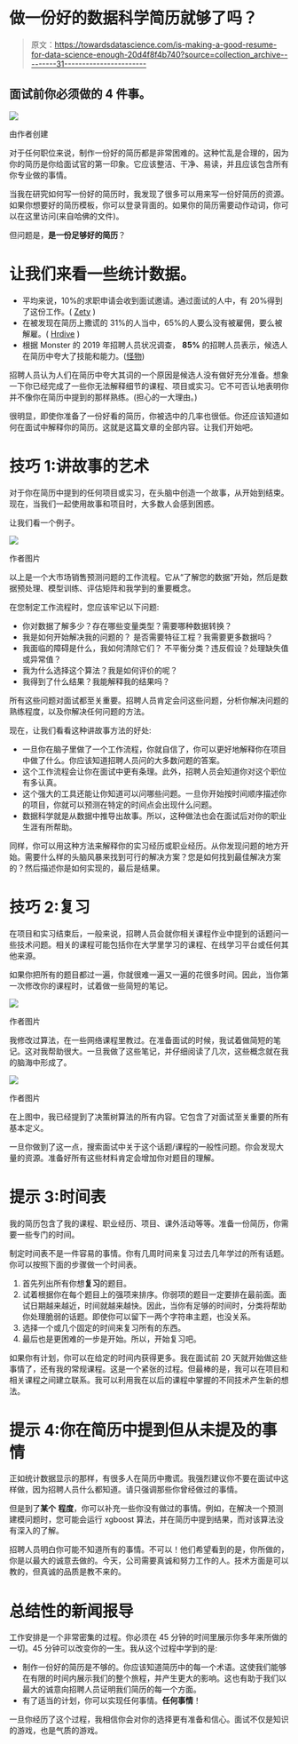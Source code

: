 # 做一份好的数据科学简历就够了吗？

> 原文：<https://towardsdatascience.com/is-making-a-good-resume-for-data-science-enough-20d4f8f4b740?source=collection_archive---------31----------------------->

## 面试前你必须做的 4 件事。

![](img/13acbf1c14b31cc8ef25653b42473d4c.png)

由作者创建

对于任何职位来说，制作一份好的简历都是非常困难的。这种忙乱是合理的，因为你的简历是你给面试官的第一印象。它应该整洁、干净、易读，并且应该包含所有你专业做的事情。

当我在研究如何写一份好的简历时，我发现了很多可以用来写一份好简历的资源。如果你想要好的简历模板，你可以登录背面的。如果你的简历需要动作动词，你可以在这里访问(来自哈佛的文件)。

但问题是，**是一份足够好的简历**？

# 让我们来看一些统计数据。

*   平均来说，10%的求职申请会收到面试邀请。通过面试的人中，有 20%得到了这份工作。( [Zety](https://zety.com/blog/resume-statistics) )
*   在被发现在简历上撒谎的 31%的人当中，65%的人要么没有被雇佣，要么被解雇。( [Hrdive](https://www.hrdive.com/news/more-than-a-third-of-people-admit-to-lying-on-resumes/570565/) )
*   根据 Monster 的 2019 年招聘人员状况调查， **85%** 的招聘人员表示，候选人在简历中夸大了技能和能力。([怪物](https://www.monster.com/career-advice/article/when-you-lie-on-your-resume))

招聘人员认为人们在简历中夸大其词的一个原因是候选人没有做好充分准备。想象一下你已经完成了一些你无法解释细节的课程、项目或实习。它不可否认地表明你并不像你在简历中提到的那样熟练。(担心的一大理由。)

很明显，即使你准备了一份好看的简历，你被选中的几率也很低。你还应该知道如何在面试中解释你的简历。这就是这篇文章的全部内容。让我们开始吧。

# 技巧 1:讲故事的艺术

对于你在简历中提到的任何项目或实习，在头脑中创造一个故事，从开始到结束。现在，当我们一起使用故事和项目时，大多数人会感到困惑。

让我们看一个例子。

![](img/ed92c3662a47f9640273a4485748fa20.png)

作者图片

以上是一个大市场销售预测问题的工作流程。它从“了解您的数据”开始，然后是数据预处理、模型训练、评估矩阵和我学到的重要概念。

在您制定工作流程时，您应该牢记以下问题:

*   你对数据了解多少？存在哪些变量类型？需要哪种数据转换？
*   我是如何开始解决我的问题的？
    是否需要特征工程？我需要更多数据吗？
*   我面临的障碍是什么，我如何清除它们？
    不平衡分类？违反假设？处理缺失值或异常值？
*   我为什么选择这个算法？我是如何评价的呢？
*   我得到了什么结果？我能解释我的结果吗？

所有这些问题对面试都至关重要。招聘人员肯定会问这些问题，分析你解决问题的熟练程度，以及你解决任何问题的方法。

现在，让我们看看这种讲故事方法的好处:

*   一旦你在脑子里做了一个工作流程，你就自信了，你可以更好地解释你在项目中做了什么。你应该知道招聘人员问的大多数问题的答案。
*   这个工作流程会让你在面试中更有条理。此外，招聘人员会知道你对这个职位有多认真。
*   这个强大的工具还能让你知道可以问哪些问题。一旦你开始按时间顺序描述你的项目，你就可以预测在特定的时间点会出现什么问题。
*   数据科学就是从数据中推导出故事。所以，这种做法也会在面试后对你的职业生涯有所帮助。

同样，你可以用这种方法来解释你的实习经历或职业经历。从你发现问题的地方开始。需要什么样的头脑风暴来找到可行的解决方案？您是如何找到最佳解决方案的？然后描述你是如何实现的，最后是结果。

# 技巧 2:复习

在项目和实习结束后，一般来说，招聘人员会就你相关课程作业中提到的话题问一些技术问题。相关的课程可能包括你在大学里学习的课程、在线学习平台或任何其他来源。

如果你把所有的题目都过一遍，你就很难一遍又一遍的花很多时间。因此，当你第一次修改你的课程时，试着做一些简短的笔记。

![](img/72474ea95628b3108a5bbc4cc47c7d9d.png)

作者图片

我修改过算法，在一些网络课程里教过。在准备面试的时候，我试着做简短的笔记。这对我帮助很大。一旦我做了这些笔记，并仔细阅读了几次，这些概念就在我的脑海中形成了。

![](img/5f81936fc30ee55b73a7e2bf60ea7b1d.png)

作者图片

在上图中，我已经提到了决策树算法的所有内容。它包含了对面试至关重要的所有基本定义。

一旦你做到了这一点，搜索面试中关于这个话题/课程的一般性问题。你会发现大量的资源。准备好所有这些材料肯定会增加你对题目的理解。

# 提示 3:时间表

我的简历包含了我的课程、职业经历、项目、课外活动等等。准备一份简历，你需要一些专门的时间。

制定时间表不是一件容易的事情。你有几周时间来复习过去几年学过的所有话题。你可以按照下面的步骤做一个时间表。

1.  首先列出所有你想**复习**的题目。
2.  试着根据你在每个题目上的强项来排序。你弱项的题目一定要排在最前面。面试日期越来越近，时间就越来越快。因此，当你有足够的时间时，分类将帮助你处理脆弱的话题。即使你可以留下一两个字符串主题，也没关系。
3.  选择一个或几个固定的时间来复习所有的东西。
4.  最后也是更困难的一步是开始。所以，开始复习吧。

如果你有计划，你可以在给定的时间内获得更多。我在面试前 20 天就开始做这些事情了，还有我的常规课程。这是一个紧张的过程。但最棒的是，我可以在项目和相关课程之间建立联系。我可以利用我在以后的课程中掌握的不同技术产生新的想法。

# 提示 4:你在简历中提到但从未提及的事情

正如统计数据显示的那样，有很多人在简历中撒谎。我强烈建议你不要在面试中这样做，因为招聘人员什么都知道。请只强调那些你曾经做过的事情。

但是到了**某个** **程度**，你可以补充一些你没有做过的事情。例如，在解决一个预测建模问题时，您可能会运行 xgboost 算法，并在简历中提到结果，而对该算法没有深入的了解。

招聘人员明白你可能不知道所有的事情。不可以！他们希望看到的是，你所做的，你是以最大的诚意去做的。今天，公司需要真诚和努力工作的人。技术方面是可以教的，但真诚的品质是教不来的。

# 总结性的新闻报导

工作安排是一个非常密集的过程。你必须在 45 分钟的时间里展示你多年来所做的一切。45 分钟可以改变你的一生。我从这个过程中学到的是:

*   制作一份好的简历是不够的。你应该知道简历中的每一个术语。这使我们能够在有限的时间内展示我们的整个旅程，并产生更大的影响。这也有助于我们以最大的诚意向招聘人员证明我们简历的每一个方面。
*   有了适当的计划，你可以实现任何事情。**任何事情**！

一旦你经历了这个过程，我相信你会对你的选择更有准备和信心。面试不仅是知识的游戏，也是气质的游戏。